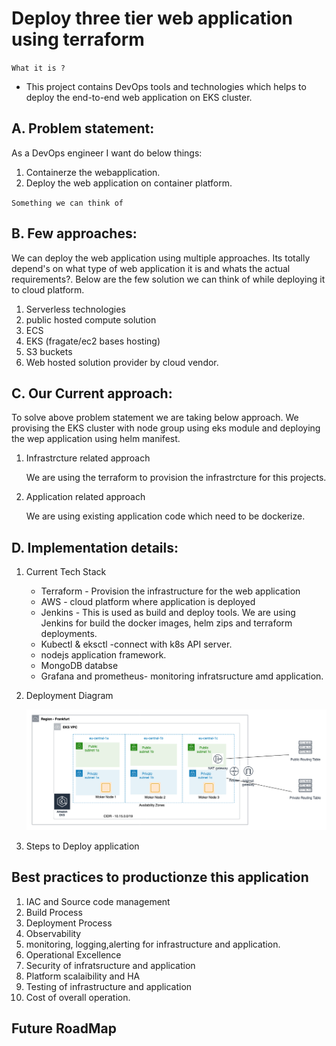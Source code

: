 # Deploy three tier web application using terraform

`What it is ?`

- This project contains DevOps tools and technologies which helps to deploy the end-to-end web application on EKS cluster.


## A. Problem statement:

As a DevOps engineer I want do below things:

 1. Containerze the webapplication.
 2. Deploy the web application on container platform.


`Something we can think of`

## B. Few approaches:

We can deploy the web application using multiple approaches. Its totally depend's on what type of web application it is and whats the actual requirements?. Below are the few solution we can think of while deploying it to cloud platform.

1. Serverless technologies
2. public hosted compute solution
3. ECS
4. EKS (fragate/ec2 bases hosting)
5. S3 buckets
6. Web hosted solution provider by cloud vendor.

## C. Our Current approach:

To solve above problem statement we are taking below approach. 
We provising the EKS cluster with node group using eks module and deploying the wep application using helm manifest.

1. Infrastrcture related approach

   We are using the terraform to provision the infrastrcture for this projects.

2. Application related approach

    We are using existing application code which need to be dockerize.


## D. Implementation details:


1. Current Tech Stack
    
    - Terraform - Provision the infrastructure for the web application
    - AWS - cloud platform where application is deployed
    - Jenkins - This is used as build and deploy tools. We are using Jenkins for build the docker images, helm zips and terraform deployments.
    - Kubectl & eksctl -connect with k8s API server.
    - nodejs application framework.
    - MongoDB databse
    - Grafana and prometheus- monitoring infratsructure amd application.

2. Deployment Diagram

    ![Alt text](Amazon-Elastic-Kubernetes-Service-EKS-Explained-Diagram-5.png)

3. Steps to Deploy application


## Best practices to productionze this application

1. IAC and Source code management
2. Build Process
3. Deployment Process
4. Observability
5. monitoring, logging,alerting for infrastructure and application.
6. Operational Excellence
7. Security of infratsructure and application
8. Platform scalaibility and HA
9. Testing of infrastructure and application
10. Cost of overall operation.

## Future RoadMap 